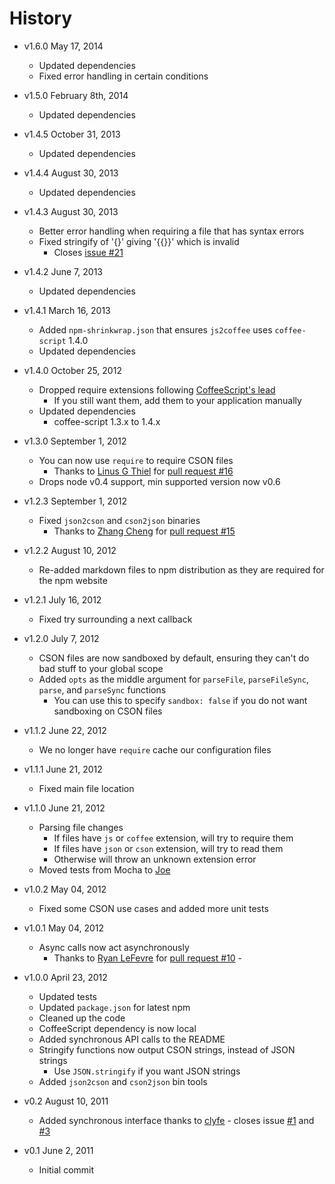# History

- v1.6.0 May 17, 2014
	- Updated dependencies
	- Fixed error handling in certain conditions

- v1.5.0 February 8th, 2014
	- Updated dependencies

- v1.4.5 October 31, 2013
	- Updated dependencies

- v1.4.4 August 30, 2013
	- Updated dependencies

- v1.4.3 August 30, 2013
	- Better error handling when requiring a file that has syntax errors
	- Fixed stringify of '{}' giving '{{}}' which is invalid
		- Closes [issue #21](https://github.com/bevry/cson/issues/21)

- v1.4.2 June 7, 2013
	- Updated dependencies

- v1.4.1 March 16, 2013
	- Added `npm-shrinkwrap.json` that ensures `js2coffee` uses `coffee-script` 1.4.0
	- Updated dependencies

- v1.4.0 October 25, 2012
	- Dropped require extensions following [CoffeeScript's lead](https://github.com/jashkenas/coffee-script/issues/2441)
		- If you still want them, add them to your application manually
	- Updated dependencies
		- coffee-script 1.3.x to 1.4.x

- v1.3.0 September 1, 2012
	- You can now use `require` to require CSON files
		- Thanks to [Linus G Thiel](https://github.com/linus) for [pull request #16](https://github.com/bevry/cson/pull/16)
	- Drops node v0.4 support, min supported version now v0.6

- v1.2.3 September 1, 2012
	- Fixed `json2cson` and `cson2json` binaries
		- Thanks to [Zhang Cheng](https://github.com/zhangcheng) for [pull request #15](https://github.com/bevry/cson/pull/15)

- v1.2.2 August 10, 2012
	- Re-added markdown files to npm distribution as they are required for the npm website

- v1.2.1 July 16, 2012
	- Fixed try surrounding a next callback

- v1.2.0 July 7, 2012
	- CSON files are now sandboxed by default, ensuring they can't do bad stuff to your global scope
	- Added `opts` as the middle argument for `parseFile`, `parseFileSync`, `parse`, and `parseSync` functions
		- You can use this to specify `sandbox: false` if you do not want sandboxing on CSON files

- v1.1.2 June 22, 2012
	- We no longer have `require` cache our configuration files

- v1.1.1 June 21, 2012
	- Fixed main file location

- v1.1.0 June 21, 2012
	- Parsing file changes
		- If files have `js` or `coffee` extension, will try to require them
		- If files have `json` or `cson` extension, will try to read them
		- Otherwise will throw an unknown extension error
	- Moved tests from Mocha to [Joe](https://github.com/bevry/joe)

- v1.0.2 May 04, 2012
	- Fixed some CSON use cases and added more unit tests

- v1.0.1 May 04, 2012
	- Async calls now act asynchronously
		- Thanks to [Ryan LeFevre](https://github.com/meltingice) for [pull request #10](https://github.com/bevry/cson/pull/10) -

- v1.0.0 April 23, 2012
	- Updated tests
	- Updated `package.json` for latest npm
	- Cleaned up the code
	- CoffeeScript dependency is now local
	- Added synchronous API calls to the README
	- Stringify functions now output CSON strings, instead of JSON strings
		- Use `JSON.stringify` if you want JSON strings
	- Added `json2cson` and `cson2json` bin tools

- v0.2 August 10, 2011
	- Added synchronous interface thanks to [clyfe](https://github.com/clyfe) - closes issue [#1](https://github.com/balupton/cson.npm/issues/1) and [#3](https://github.com/balupton/cson.npm/pull/3)

- v0.1 June 2, 2011
	- Initial commit
